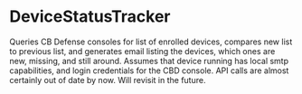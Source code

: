 # DeviceStatusTracker
Queries CB Defense consoles for list of enrolled devices, compares new list to previous list, and generates email listing the devices, which ones are new, missing, and still around. Assumes that device running has local smtp capabilities, and login credentials for the CBD console.
API calls are almost certainly out of date by now. Will revisit in the future.
